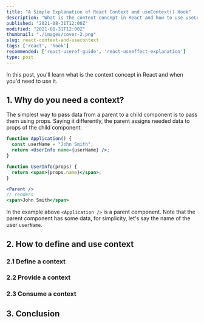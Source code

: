 ```yaml
---
title: "A Simple Explanation of React Context and useContext() Hook"
description: "What is the context concept in React and how to use useContext() hook"
published: "2021-08-31T12:00Z"
modified: "2021-08-31T12:00Z"
thumbnail: "./images/cover-2.png"
slug: react-context-and-usecontext
tags: ['react', 'hook']
recommended: ['react-useref-guide', 'react-useeffect-explanation']
type: post
---
```


In this post, you'll learn what is the context concept in React and when you'd need to use it.  



## 1. Why do you need a context?

The simplest way to pass data from a parent to a child component is to pass them using props. Saying it differently, the parent assigns needed data to props of the
child component:

```jsx
function Application() {
  const userName = "John Smith";
  return <UserInfo name={userName} />;
}

function UserInfo(props) {
  return <span>{props.name}</span>;
}
```

```jsx
<Parent /> 
// renders 
<span>John Smith</span>
```

In the example above `<Application />` is a parent component. Note that the parent component has some data, for simplicity, let's say the name of the user `userName`.  



## 2. How to define and use context

### 2.1 Define a context

### 2.2 Provide a context

### 2.3 Consume a context

## 3. Conclusion